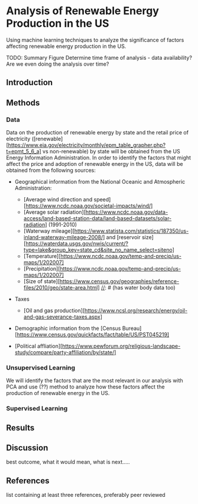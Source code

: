 # Analysis of Renewable Energy Production in the US
Using machine learning techniques to analyze the significance of factors affecting renewable energy production in the US.

TODO:
Summary Figure
Determine time frame of analysis - data availability?
Are we even doing the analysis over time? 


## Introduction 

## Methods

### Data
Data on the production of renewable energy by state and the retail price of electricity ([renewable][https://www.eia.gov/electricity/monthly/epm_table_grapher.php?t=epmt_5_6_a] vs non-renewable) by state will be obtained from the US Energy Information Administration. In order to identify the factors that might affect the price and adoption of renewable energy in the US, data will be obtained from the following sources:

+ Geographical information from the National Oceanic and Atmospheric Administration:
    - [Average wind direction and speed][https://www.ncdc.noaa.gov/societal-impacts/wind/]
    - [Average solar radiation][https://www.ncdc.noaa.gov/data-access/land-based-station-data/land-based-datasets/solar-radiation] (1991-2010)
    - [Waterway mileage][https://www.statista.com/statistics/187350/us-inland-waterway-mileage-2008/] and [reservoir size][https://waterdata.usgs.gov/nwis/current/?type=lake&group_key=state_cd&site_no_name_select=siteno]
    - [Temperature][https://www.ncdc.noaa.gov/temp-and-precip/us-maps/1/202007]
    - [Precipitation][https://www.ncdc.noaa.gov/temp-and-precip/us-maps/1/202007]
    - [Size of state][https://www.census.gov/geographies/reference-files/2010/geo/state-area.html] [//]: # (has water body data too)

+ Taxes
    - [Oil and gas production][https://www.ncsl.org/research/energy/oil-and-gas-severance-taxes.aspx]

+ Demographic information from the [Census Bureau][https://www.census.gov/quickfacts/fact/table/US/PST045219]
+ [Political affliation][https://www.pewforum.org/religious-landscape-study/compare/party-affiliation/by/state/]

### Unsupervised Learning
We will identify the factors that are the most relevant in our analysis with PCA and use (??) method to analyze how these factors affect the production of renewable energy in the US. 

### Supervised Learning
[//]: # (We could do something like predicting the energy price given certain information?)

## Results 

## Discussion

best outcome, what it would mean, what is next.....

## References
list containing at least three references, preferably peer reviewed